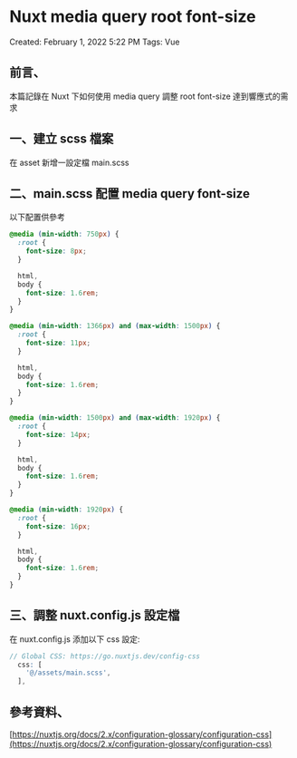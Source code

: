 # Nuxt media query root font-size

Created: February 1, 2022 5:22 PM
Tags: Vue

## 前言、

本篇記錄在 Nuxt 下如何使用 media query 調整 root font-size 達到響應式的需求

## 一、建立 scss 檔案

在 asset 新增一設定檔 main.scss

## 二、main.scss 配置 media query font-size

以下配置供參考

```scss
@media (min-width: 750px) {
  :root {
    font-size: 8px;
  }

  html,
  body {
    font-size: 1.6rem;
  }
}

@media (min-width: 1366px) and (max-width: 1500px) {
  :root {
    font-size: 11px;
  }

  html,
  body {
    font-size: 1.6rem;
  }
}

@media (min-width: 1500px) and (max-width: 1920px) {
  :root {
    font-size: 14px;
  }

  html,
  body {
    font-size: 1.6rem;
  }
}

@media (min-width: 1920px) {
  :root {
    font-size: 16px;
  }

  html,
  body {
    font-size: 1.6rem;
  }
}
```

## 三、調整 nuxt.config.js 設定檔

在  nuxt.config.js 添加以下 css 設定:

```scss
// Global CSS: https://go.nuxtjs.dev/config-css
  css: [
    '@/assets/main.scss',
  ],
```

## 參考資料、

[https://nuxtjs.org/docs/2.x/configuration-glossary/configuration-css](https://nuxtjs.org/docs/2.x/configuration-glossary/configuration-css)